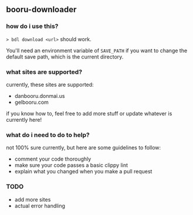 
## booru-downloader

### how do i use this?

`> bdl download <url>` should work.

You'll need an environment variable of `SAVE_PATH` if you want to change the default save path, which is the current directory.

### what sites are supported?

currently, these sites are supported:
* danbooru.donmai.us
* gelbooru.com

if you know how to, feel free to add more stuff or update whatever is currently here!

### what do i need to do to help?
not 100% sure currently, but here are some guidelines to follow:
* comment your code thoroughly
* make sure your code passes a basic clippy lint
* explain what you changed when you make a pull request

### TODO
* add more sites
* actual error handling
